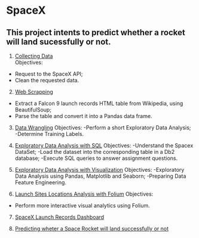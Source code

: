 # SpaceX

## This project intents to predict whether a rocket will land sucessfully or not.

1. [Collecting Data](https://github.com/hermannvargens/SpaceX/blob/main/jupyter-labs-spacex-data-collection-api.ipynb)  
Objectives:  
- Request to the SpaceX API;
- Clean the requested data.

2. [Web Scrapping](https://github.com/hermannvargens/SpaceX/blob/main/jupyter-labs-webscraping.ipynb)
- Extract a Falcon 9 launch records HTML table from Wikipedia, using BeautifulSoup;
- Parse the table and convert it into a Pandas data frame.

3. [Data Wrangling](https://github.com/hermannvargens/SpaceX/blob/main/labs-jupyter-spacex-Data%20wrangling.ipynb)
Objectives:
-Perform a short Exploratory Data Analysis;
-Determine Training Labels.

4. [Exploratory Data Analysis with SQL](https://github.com/hermannvargens/SpaceX/blob/main/jupyter-labs-eda-sql-coursera.ipynb)
Objectives:
-Understand the Spacex DataSet;
-Load the dataset into the corresponding table in a Db2 database;
-Execute SQL queries to answer assignment questions.

5. [Exploratory Data Analysis with Visualization](https://github.com/hermannvargens/SpaceX/blob/main/jupyter-labs-eda-dataviz.ipynb)
Objectives:
-Exploratory Data Analysis using Pandas, Matplotlib and Seaborn;
-Preparing Data Feature Engineering.

6. [Launch Sites Locations Analysis with Folium](https://github.com/hermannvargens/SpaceX/blob/main/lab_jupyter_launch_site_location.ipynb)
Objectives:
- Perform more interactive visual analytics using Folium.

7. [SpaceX Launch Records Dashboard](https://github.com/hermannvargens/SpaceX/blob/main/spacex_launch_dash.csv)

8. [Predicting wheter a Space Rocket will land successfully or not](https://github.com/hermannvargens/SpaceX/blob/main/jupyter-labs-webscraping.ipynb)

